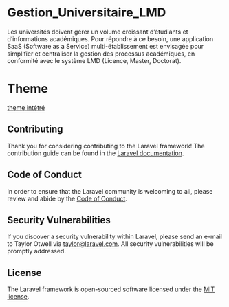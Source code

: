# Gestion_Universitaire_LMD
Les universités doivent gérer un volume croissant d’étudiants et d’informations académiques. Pour répondre à ce besoin, une application SaaS (Software as a Service) multi-établissement est envisagée pour simplifier et centraliser la gestion des processus académiques, en conformité avec le système LMD (Licence, Master, Doctorat).

# Theme
[theme intétré](https://themewagon.com/themes/free-bootstrap-5-html-5-admin-dashboard-website-template-elegant/)

## Contributing

Thank you for considering contributing to the Laravel framework! The contribution guide can be found in the [Laravel documentation](https://laravel.com/docs/contributions).

## Code of Conduct

In order to ensure that the Laravel community is welcoming to all, please review and abide by the [Code of Conduct](https://laravel.com/docs/contributions#code-of-conduct).

## Security Vulnerabilities

If you discover a security vulnerability within Laravel, please send an e-mail to Taylor Otwell via [taylor@laravel.com](mailto:taylor@laravel.com). All security vulnerabilities will be promptly addressed.

## License

The Laravel framework is open-sourced software licensed under the [MIT license](https://opensource.org/licenses/MIT).


